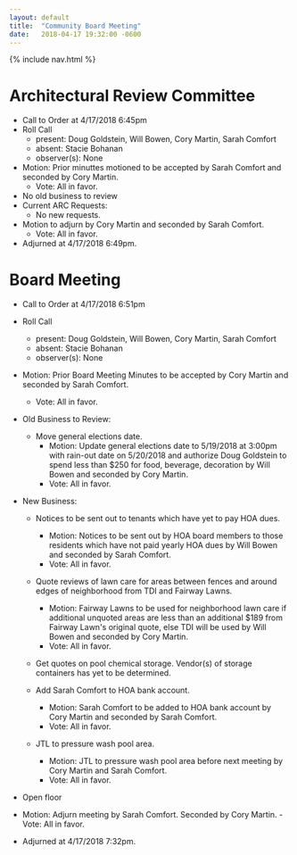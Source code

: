 ```yaml
---
layout: default
title:  "Community Board Meeting"
date:   2018-04-17 19:32:00 -0600
---
```


{% include nav.html %}

# Architectural Review Committee

- Call to Order at 4/17/2018 6:45pm
- Roll Call
    - present: Doug Goldstein, Will Bowen, Cory Martin, Sarah Comfort
    - absent: Stacie Bohanan
    - observer(s): None
- Motion: Prior minuttes motioned to be accepted by Sarah Comfort and seconded by Cory Martin.
  - Vote: All in favor.
- No old business to review
- Current ARC Requests:
  - No new requests.
- Motion to adjurn by Cory Martin and seconded by Sarah Comfort.
  - Vote: All in favor.
- Adjurned at 4/17/2018 6:49pm.

# Board Meeting

- Call to Order at 4/17/2018 6:51pm
- Roll Call
    - present: Doug Goldstein, Will Bowen, Cory Martin, Sarah Comfort
    - absent: Stacie Bohanan
    - observer(s): None
- Motion: Prior Board Meeting Minutes to be accepted by Cory Martin and seconded by Sarah Comfort.
  - Vote: All in favor.
  
- Old Business to Review:
  - Move general elections date.
    - Motion: Update general elections date to 5/19/2018 at 3:00pm with rain-out date on 5/20/2018 and authorize Doug Goldstein
    to spend less than $250 for food, beverage, decoration by Will Bowen and seconded by Cory Martin.
    - Vote: All in favor.
    
- New Business:

  - Notices to be sent out to tenants which have yet to pay HOA dues.
    - Motion: Notices to be sent out by HOA board members to those residents which have not paid yearly HOA dues by Will Bowen
    and seconded by Sarah Comfort.
    - Vote: All in favor.

  - Quote reviews of lawn care for areas between fences and around edges of neighborhood from TDI and Fairway Lawns.
    - Motion: Fairway Lawns to be used for neighborhood lawn care if additional unquoted areas are less than an additional $189 
    from Fairway Lawn's original quote, else TDI will be used by Will Bowen and seconded by Cory Martin.
    - Vote: All in favor.

  - Get quotes on pool chemical storage. Vendor(s) of storage containers has yet to be determined.
  
  - Add Sarah Comfort to HOA bank account.
    - Motion: Sarah Comfort to be added to HOA bank account by Cory Martin and seconded by Sarah Comfort.
    - Vote: All in favor.
    
  - JTL to pressure wash pool area.
    - Motion: JTL to pressure wash pool area before next meeting by Cory Martin and Sarah Comfort.
    - Vote: All in favor.
  
- Open floor
- Motion: Adjurn meeting by Sarah Comfort. Seconded by Cory Martin. 
  -Vote: All in favor.
- Adjurned at 4/17/2018 7:32pm.
